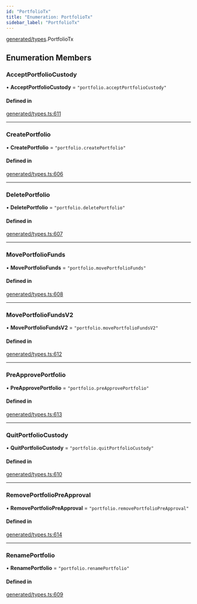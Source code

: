 ```yaml
---
id: "PortfolioTx"
title: "Enumeration: PortfolioTx"
sidebar_label: "PortfolioTx"
---
```


[generated/types](../../../../modules/Generated/Types/Types.md).PortfolioTx

## Enumeration Members

### AcceptPortfolioCustody

• **AcceptPortfolioCustody** = ``"portfolio.acceptPortfolioCustody"``

#### Defined in

[generated/types.ts:611](https://github.com/PolymeshAssociation/polymesh-sdk/blob/372a67e5d/src/generated/types.ts#L611)

___

### CreatePortfolio

• **CreatePortfolio** = ``"portfolio.createPortfolio"``

#### Defined in

[generated/types.ts:606](https://github.com/PolymeshAssociation/polymesh-sdk/blob/372a67e5d/src/generated/types.ts#L606)

___

### DeletePortfolio

• **DeletePortfolio** = ``"portfolio.deletePortfolio"``

#### Defined in

[generated/types.ts:607](https://github.com/PolymeshAssociation/polymesh-sdk/blob/372a67e5d/src/generated/types.ts#L607)

___

### MovePortfolioFunds

• **MovePortfolioFunds** = ``"portfolio.movePortfolioFunds"``

#### Defined in

[generated/types.ts:608](https://github.com/PolymeshAssociation/polymesh-sdk/blob/372a67e5d/src/generated/types.ts#L608)

___

### MovePortfolioFundsV2

• **MovePortfolioFundsV2** = ``"portfolio.movePortfolioFundsV2"``

#### Defined in

[generated/types.ts:612](https://github.com/PolymeshAssociation/polymesh-sdk/blob/372a67e5d/src/generated/types.ts#L612)

___

### PreApprovePortfolio

• **PreApprovePortfolio** = ``"portfolio.preApprovePortfolio"``

#### Defined in

[generated/types.ts:613](https://github.com/PolymeshAssociation/polymesh-sdk/blob/372a67e5d/src/generated/types.ts#L613)

___

### QuitPortfolioCustody

• **QuitPortfolioCustody** = ``"portfolio.quitPortfolioCustody"``

#### Defined in

[generated/types.ts:610](https://github.com/PolymeshAssociation/polymesh-sdk/blob/372a67e5d/src/generated/types.ts#L610)

___

### RemovePortfolioPreApproval

• **RemovePortfolioPreApproval** = ``"portfolio.removePortfolioPreApproval"``

#### Defined in

[generated/types.ts:614](https://github.com/PolymeshAssociation/polymesh-sdk/blob/372a67e5d/src/generated/types.ts#L614)

___

### RenamePortfolio

• **RenamePortfolio** = ``"portfolio.renamePortfolio"``

#### Defined in

[generated/types.ts:609](https://github.com/PolymeshAssociation/polymesh-sdk/blob/372a67e5d/src/generated/types.ts#L609)
